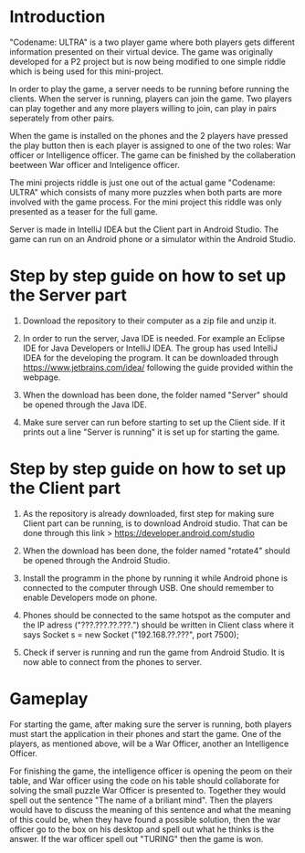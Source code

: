 # Introduction 
"Codename: ULTRA" is a two player game where both players gets different information presented on their virtual device. The game was originally developed for a P2 project but is now being modified to one simple riddle which is being used for this mini-project. 

In order to play the game, a server needs to be running before running the clients. When the server is running, players can join the game. Two players can play together and any more players willing to join, can play in pairs seperately from other pairs. 

When the game is installed on the phones and the 2 players have pressed the play button then is each player is assigned to one of the two roles: War officer or Intelligence officer. The game can be finished by the collaberation beetween War officer and Inteligence officer. 

The mini projects riddle is just one out of the actual game "Codename: ULTRA" which consists of many more puzzles when both parts are more involved with the game process. For the mini project this riddle was only presented as a teaser for the full game. 

Server is made in IntelliJ IDEA but the Client part in Android Studio. The game can run on an Android phone or a simulator within the Android Studio. 

# Step by step guide on how to set up the Server part

1. Download the repository to their computer as a zip file and unzip it. 

2. In order to run the server, Java IDE is needed. For example an Eclipse IDE for Java Developers or IntelliJ IDEA. The group has used IntelliJ IDEA for the developing the program. It can be downloaded through https://www.jetbrains.com/idea/ following the guide provided within the webpage. 

3. When the download has been done, the folder named "Server" should be opened through the Java IDE. 

4. Make sure server can run before starting to set up the Client side. If it prints out a line "Server is running" it is set up for starting the game.  

# Step by step guide on how to set up the Client part 

1. As the repository is already downloaded, first step for making sure Client part can be running, is to download Android studio. That can be done through this link > https://developer.android.com/studio 

2. When the download has been done, the folder named "rotate4" should be opened through the Android Studio. 

3. Install the programm in the phone by running it while Android phone is connected to the computer through USB. One should remember to enable Developers mode on phone. 

4. Phones should be connected to the same hotspot as the computer and the IP adress ("???.???.??.???.") should be written in Client class where it says 
Socket s = new Socket ("192.168.??.???", port 7500);

5. Check if server is running and run the game from Android Studio. It is now able to connect from the phones to server.  

# Gameplay

For starting the game, after making sure the server is running, both players must start the application in their phones and start the game. One of the players, as mentioned above, will be a War Officer, another an Intelligence Officer. 

For finishing the game, the intelligence officer is opening the peom on their table, and War officer using the code on his table should collaborate for solving the small puzzle War Officer is presented to. Together they would spell out the sentence "The name of a briliant mind". Then the players would have to discuss the meaning of this sentence and what the meaning of this could be, when they have found a possible solution, then the war officer go to the box on his desktop and spell out what he thinks is the answer. If the war officer spell out "TURING" then the game is won.
